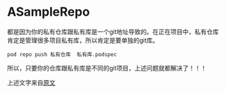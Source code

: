# ASampleRepo
都是因为你的私有仓库跟私有库是一个git地址导致的。在正在项目中，私有仓库肯定是管理很多项目私有库，所以肯定是要单独的git库。
```
pod repo push 私有仓库  私有库.podspec
```
所以，只要你的仓库跟私有库是不同的git项目，上述问题就都解决了！！！

上述文字来自[原文](https://juejin.im/post/5c25c0a36fb9a049bd425e19)
